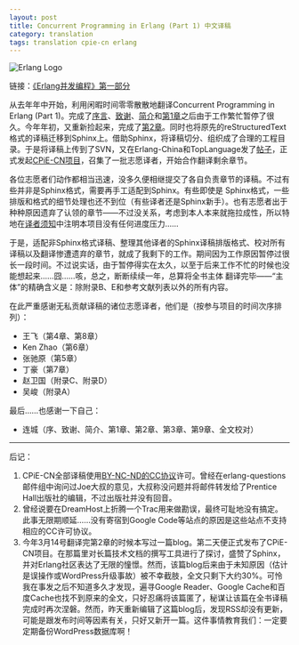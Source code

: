 ```yaml
---
layout: post
title: Concurrent Programming in Erlang (Part 1) 中文译稿
category: translation
tags: translation cpie-cn erlang
---
```


<img class="title-icon" src="{{ site.attachment_dir }}2009-12-15-erlang.png" alt="Erlang Logo" />

链接：[《Erlang并发编程》第一部分][cpie-cn]

从去年年中开始，利用闲暇时间零零散散地翻译Concurrent Programming in Erlang (Part 1)。完成了[序言][preface]、[致谢][ack]、[简介][intro]和[第1章][chapter-1]之后由于工作繁忙暂停了很久。今年年初，又重新捡起来，完成了[第2章][chapter-2]。同时也将原先的reStructuredText格式的译稿迁移到Sphinx上。借助Sphinx，将译稿切分、组织成了合理的工程目录。于是将译稿上传到了SVN，又在Erlang-China和TopLanguage发了[帖子][post]，正式发起[CPiE-CN项目][project]，召集了一批志愿译者，开始合作翻译剩余章节。

各位志愿者们动作都相当迅速，没多久便相继提交了各自负责章节的译稿。不过有些并非是Sphinx格式，需要再手工适配到Sphinx。有些即使是 Sphinx格式，一些排版和格式的细节处理也还不到位（有些译者还是Sphinx新手）。也有志愿者出于种种原因遗弃了认领的章节——不过没关系，考虑到本人本来就拖拉成性，所以特地在[译者须知][notice]中注明本项目没有任何进度压力……

于是，适配非Sphinx格式译稿、整理其他译者的Sphinx译稿排版格式、校对所有译稿以及翻译惨遭遗弃的章节，就成了我剩下的工作。期间因为工作原因暂停过很长一段时间。不过说实话，由于暂停得实在太久，以至于后来工作不忙的时候也没能想起来……囧……咳，总之，断断续续一年，总算将全书主体 翻译完毕——“主体”的精确含义是：除附录B、E和参考文献列表以外的所有内容。

<!-- more -->

在此严重感谢无私贡献译稿的诸位志愿译者，他们是（按参与项目的时间次序排列）：

*   王飞（第4章、第8章）
*   Ken Zhao（第6章）
*   张驰原（第5章）
*   丁豪（第7章）
*   赵卫国（附录C、附录D）
*   吴峻（附录A）

最后……也感谢一下自己：

*   连城（序、致谢、简介、第1章、第2章、第3章、第9章、全文校对）

- - -

后记：

1.  CPiE-CN全部译稿使用[BY-NC-ND的CC协议][cc]许可。曾经在erlang-questions邮件组中询问过Joe大叔的意见，大叔称没问题并将邮件转发给了Prentice Hall出版社的编辑，不过出版社并没有回音。
2.  曾经说要在DreamHost上折腾一个Trac用来做勘误，最终可耻地没有搞定。此事无限期顺延……没有寄宿到Google Code等站点的原因是这些站点不支持相应的CC许可协议。
3.  今年3月14号翻译完第2章的时候本写过一篇blog。第二天便正式发布了CPiE-CN项目。在那篇里对长篇技术文档的撰写工具进行了探讨，盛赞了Sphinx，并对Erlang社区表达了无限的憧憬。然而，该篇blog后来由于未知原因（估计是误操作或WordPress升级事故）被不幸截肢，全文只剩下大约30%。可怜我在事发之后不知道多久才发现，遍寻Google Reader、Google Cache和百度Cache也找不到原来的全文，只好忍痛将该篇匿了，秘谋让该篇在全书译稿完成时再次涅磐。然而，昨天重新编辑了这篇blog后，发现RSS却没有更新，可能是跟发布时间等因素有关，只好又新开一篇。这件事情教育我们：一定要定期备份WordPress数据库啊！

[cpie-cn]:   http://cpie-cn.googlecode.com/hg/_build/html/index.html
[preface]:   http://cpie-cn.googlecode.com/hg/_build/html/preface.html
[ack]:       http://cpie-cn.googlecode.com/hg/_build/html/preface.html
[intro]:     http://cpie-cn.googlecode.com/hg/_build/html/preface.html
[chapter-1]: http://cpie-cn.googlecode.com/hg/_build/html/preface.html
[chapter-2]: http://cpie-cn.googlecode.com/hg/_build/html/part-i/chapter-2.html
[post]:      http://groups.google.com/group/erlang-china/browse_thread/thread/3baae94948d7a932
[project]:   http://cpie-cn.googlecode.com/hg/_build/html/cpie-cn-project.html#cpie-cn
[notice]:    http://cpie-cn.googlecode.com/hg/_build/html/cpie-cn-project.html#id6
[cc]:        http://creativecommons.org/licenses/by-nc-nd/2.5/cn/
